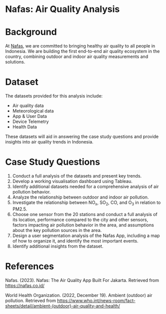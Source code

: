 # Nafas: Air Quality Analysis

# Background
At [Nafas](https://nafas.co.id/), we are committed to bringing healthy air quality to all people in Indonesia. We are building the first end-to-end air quality ecosystem in the country, combining outdoor and indoor air quality measurements and solutions.

# Dataset
The datasets provided for this analysis include:
- Air quality data
- Meteorological data
- App & User Data
- Device Telemetry
- Health Data

These datasets will aid in answering the case study questions and provide insights into air quality trends in Indonesia.

# Case Study Questions
1. Conduct a full analysis of the datasets and present key trends.
2. Develop a working visualisation dashboard using Tableau.
3. Identify additional datasets needed for a comprehensive analysis of air pollution behavior.
4. Analyze the relationship between outdoor and indoor air pollution.
5. Investigate the relationship between NO<sub>x</sub>, SO<sub>2</sub>, CO, and O<sub>3</sub> in relation to PM2.5.
6. Choose one sensor from the 20 stations and conduct a full analysis of its location, performance compared to the city and other sensors, factors impacting air pollution behavior in the area, and assumptions about the key pollution sources in the area.
7. Design a user segmentation analysis of the Nafas App, including a map of how to organize it, and identify the most important events.
8. Identify additional insights from the dataset.

# References
Nafas. (2023). Nafas: The Air Quality App Built For Jakarta. Retrieved from https://nafas.co.id/

World Health Organization. (2022, December 19). Ambient (outdoor) air pollution. Retrieved from https://www.who.int/news-room/fact-sheets/detail/ambient-(outdoor)-air-quality-and-health/

